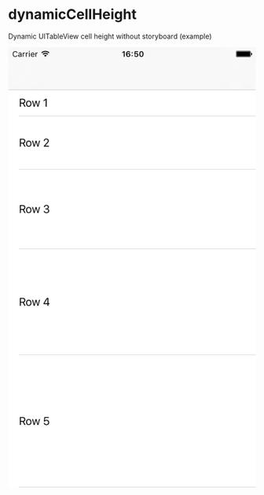 # dynamicCellHeight
Dynamic UITableView cell height without storyboard (example)

![Screenshot](/dynamicCellHeight.png)